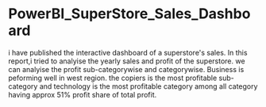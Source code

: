 # PowerBI_SuperStore_Sales_Dashboard
i have published the interactive dashboard of a superstore's sales.
In this report,i tried to analyise the yearly sales and profit of the superstore.
we can analyise the profit sub-categorywise and categorywise.
Business is peforming well in west region.
the copiers is the most profitable sub-category and technology is the most profitable category among all category having approx 51% profit share of total profit.
